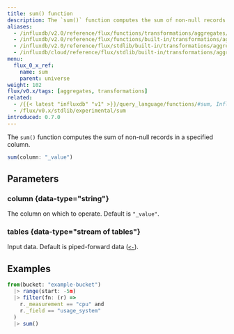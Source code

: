 ```yaml
---
title: sum() function
description: The `sum()` function computes the sum of non-null records in a specified column.
aliases:
  - /influxdb/v2.0/reference/flux/functions/transformations/aggregates/sum
  - /influxdb/v2.0/reference/flux/functions/built-in/transformations/aggregates/sum/
  - /influxdb/v2.0/reference/flux/stdlib/built-in/transformations/aggregates/sum/
  - /influxdb/cloud/reference/flux/stdlib/built-in/transformations/aggregates/sum/
menu:
  flux_0_x_ref:
    name: sum
    parent: universe
weight: 102
flux/v0.x/tags: [aggregates, transformations]
related:
  - /{{< latest "influxdb" "v1" >}}/query_language/functions/#sum, InfluxQL – SUM()
  - /flux/v0.x/stdlib/experimental/sum
introduced: 0.7.0
---
```


The `sum()` function computes the sum of non-null records in a specified column.

```js
sum(column: "_value")
```

## Parameters

### column {data-type="string"}
The column on which to operate.
Default is `"_value"`.

### tables {data-type="stream of tables"}
Input data.
Default is piped-forward data ([`<-`](/flux/v0.x/spec/expressions/#pipe-expressions)).

## Examples
```js
from(bucket: "example-bucket")
  |> range(start: -5m)
  |> filter(fn: (r) =>
    r._measurement == "cpu" and
    r._field == "usage_system"
  )
  |> sum()
```
